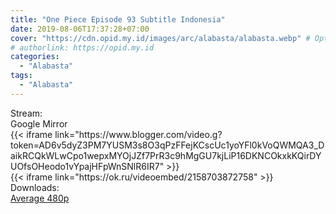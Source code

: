 ```yaml
---
title: "One Piece Episode 93 Subtitle Indonesia"
date: 2019-08-06T17:37:28+07:00
cover: "https://cdn.opid.my.id/images/arc/alabasta/alabasta.webp" # Optional, cover
# authorlink: https://opid.my.id
categories:
  - "Alabasta"
tags:
  - "Alabasta"
---
```

<div class="ui menu violet borderless inverted">
  <div class="header item active">
        Stream:
    </div>
  <a class="active item" data-tab="google">
    <i class="google drive icon"></i> Google
  </a>
  <a class="item nounderline" data-tab="mirror">
    <i class="odnoklassniki icon"></i> Mirror
  </a>
</div>
<div class="ui bottom attached tab segment active" style="border:0 !important;" data-tab="google">
  {{< iframe link="https://www.blogger.com/video.g?token=AD6v5dyZ3PM7YUSM3s8O3qPzFFejKCscUc1yoYFl0kVoQWMQA3_DaikRCQkWLwCpo1wepxMYOjJZf7PrR3c9hMgGU7kjLiP16DKNCOkxkKQirDYUOfsOHeodo1vYpajHFpWnSNlR6IR7" >}}
</div>
<div class="ui bottom attached tab segment" style="border:0 !important;" data-tab="mirror">
  {{< iframe link="https://ok.ru/videoembed/2158703872758" >}}
</div>
<div class="ui menu violet borderless inverted">
  <div class="header item active">
        Downloads:
    </div>
  <a class="item nounderline" href="https://ouo.io/kvnzlz" target="_blank" rel="dofollow"><i class="google drive icon"></i>
    Average 480p</a>
</div>